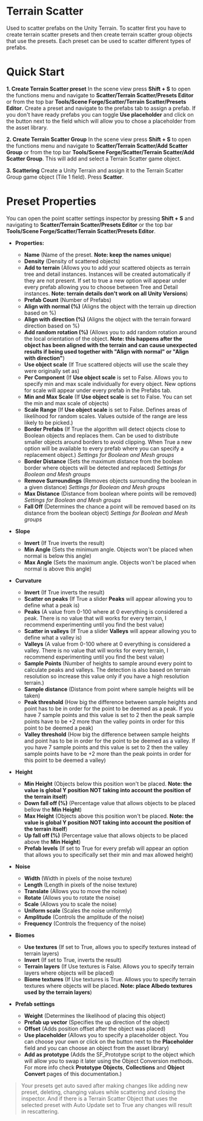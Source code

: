 ﻿# Terrain Scatter

Used to scatter prefabs on the Unity Terrain. To scatter first you have to create terrain scatter presets and then create terrain scatter group objects that use the presets. Each preset can be used to scatter different types of prefabs. 


# Quick Start

**1. Create Terrain Scatter preset** 
In the scene view press **Shift + S** to open the functions menu and navigate to **Scatter/Terrain Scatter/Presets Editor** or from the top bar **Tools/Scene Forge/Scatter/Terrain Scatter/Presets Editor**.
Create a preset and navigate to the prefabs tab to assign a prefab. If you don't have ready prefabs you can toggle **Use placeholder** and click on the button next to the field which will allow you to chose a placeholder from the asset library.

**2. Create Terrain Scatter Group** 
 In the scene view press **Shift + S** to open the functions menu and navigate to **Scatter/Terrain Scatter/Add Scatter Group** or from the top bar **Tools/Scene Forge/Scatter/Terrain Scatter/Add Scatter Group**. This will add and select a Terrain Scatter game object.

**3. Scattering** 
 Create a Unity Terrain and assign it to the Terrain Scatter Group game object (Tile 1 field). Press **Scatter**.

# Preset Properties

You can open the point scatter settings inspector by pressing **Shift + S** and navigating to **Scatter/Terrain Scatter/Presets Editor** or the top bar **Tools/Scene Forge/Scatter/Terrain Scatter/Presets Editor**.

- **Properties:**

	- **Name** (Name of the preset. **Note: keep the names unique**)
	- **Density** (Density of scattered objects) 
	- **Add to terrain** (Allows you to add your scattered objects as terrain tree and detail instances. Instances will be created automatically if they are not present. If set to true a new option will appear under every prefab allowing you to choose between Tree and Detail instances. **Note: terrain details don't work on all Unity Versions**)
	- **Prefab Count** (Number of Prefabs)
	- **Align with normal (%)** (Aligns the object with the terrain up direction based on %)
	- **Align with direction (%)** (Aligns the object with the terrain forward direction based on %)
	- **Add random rotation (%)** (Allows you to add random rotation around the local orientation of the object. **Note: this happens after the object has been aligned with the terrain and can cause unexpected results if being used together with "Align with normal" or "Align with direction"**)
	- **Use object scale** (If True scattered objects will use the scale they were originally set as)
	- **Per Component** (If **Use object scale** is set to False. Allows you to specify min and max scale individually for every object. New options for scale will appear under every prefab in the Prefabs tab. 
	- **Min and Max Scale** (If **Use object scale** is set to False. You can set the min and max scale of objects)
	- **Scale Range** (If **Use object scale** is set to False. Defines areas of likelihood for random scales. Values outside of the range are less likely to be picked.)
	- **Border Prefabs** (If True the algorithm will detect objects close to Boolean objects and replaces them. Can be used to distribute smaller objects around borders to avoid clipping. When True a new option will be available to every prefab where you can specify a replacement object.) *Settings for Boolean and Mesh groups*
	- **Border Distance** (Sets the maximum distance from the boolean border where objects will be detected and replaced) *Settings for Boolean and Mesh groups*
	- **Remove Surroundings** (Removes objects surrounding the boolean in a given distance) *Settings for Boolean and Mesh groups*
	- **Max Distance** (Distance from boolean where points will be removed) *Settings for Boolean and Mesh groups*
	- **Fall Off** (Determines the chance a point will be removed based on its distance from the boolean object) *Settings for Boolean and Mesh groups*



- **Slope**

	- **Invert** (If True inverts the result)
	- **Min Angle** (Sets the minimum angle. Objects won't be placed  when normal is below this angle)
	- **Max Angle** (Sets the maximum angle. Objects won't be placed when normal is above this angle)

- **Curvature**
	
	- **Invert** (If True inverts the result)
	- **Scatter on peaks** (If True a slider **Peaks** will appear allowing you to define what a peak is)
	- **Peaks** (A value from 0-100 where at 0 everything is considered a peak. There is no value that will works for every terrain, I recommend experimenting until you find the best value)
	- **Scatter in valleys** (If True a slider **Valleys** will appear allowing you to define what a valley is)
	- **Valleys** (A value from 0-100 where at 0 everything is considered a valley. There is no value that will works for every terrain, I recommend experimenting until you find the best value)
	- **Sample Points** (Number of heights to sample around every point to calculate peaks and valleys. The detection is also based on terrain resolution so increase this value only if you have a high resolution terrain.)
	- **Sample distance** (Distance from point where sample heights will be taken)
	- **Peak threshold** (How big the difference between sample heights and point has to be in order for the point to be deemed as a peak. If you have 7 sample points and this value is set to 2 then the peak sample points have to be +2 more than the valley points in order for this point to be deemed a peak)
	- **Valley threshold** (How big the difference between sample heights and point has to be in order for the point to be deemed as a valley. If you have 7 sample points and this value is set to 2 then the valley sample points have to be +2 more than the peak points in order for this point to be deemed a valley)

- **Height**
	
	- **Min Height** (Objects below this position won't be placed. **Note: the value is global Y position NOT taking into account the position of the terrain itself**)
	- **Down fall off (%)** (Percentage value that allows objects to be placed bellow the **Min Height**)
	- **Max Height** (Objects above this position won't be placed. **Note: the value is global Y position NOT taking into account the position of the terrain itself**)
	- **Up fall off (%)** (Percentage value that allows objects to be placed above the **Min Height**)
	- **Prefab levels** (If set to True for every prefab will appear an option that allows you to specifically set their min and max allowed height)

- **Noise**

	- **Width** (Width in pixels of the noise texture)
	- **Length** (Length in pixels of the noise texture)
	- **Translate** (Allows you to move the noise)
	- **Rotate** (Allows you to rotate the noise)
	- **Scale** (Allows you to scale the noise)
	- **Uniform scale** (Scales the noise uniformly)
	- **Amplitude** (Controls the amplitude of the noise)
	- **Frequency** (Controls the frequency of the noise)

- **Biomes**

	- **Use textures** (If set to True, allows you to specify textures instead of terrain layers)
	- **Invert** (If set to True, inverts the result)
	- **Terrain layers** (If Use textures is False. Allows you to specify terrain layers where objects will be placed)
	- **Biome textures** (If Use textures is True. Allows you to specify terrain textures where objects will be placed. **Note: place Albedo textures used by the terrain layers**)


- **Prefab settings**

	- **Weight** (Determines the likelihood of placing this object)
	- **Prefab up vector** (Specifies the up direction of the object)
	- **Offset** (Adds position offset after the object was placed)
	- **Use placeholder** (Allows you to specify a placeholder object. You can choose your own or click on the button next to the **Placeholder** field and you can choose an object from the asset library)
	- **Add as prototype** (Adds the SF_Prototype script to the object which will allow you to swap it later using the Object Conversion methods. For more info check **Prototype Objects**, **Collections** and **Object Convert** pages of this documentation.)
 
 
 
 >Your presets get auto saved after making changes like adding new preset, deleting, changing values while scattering and closing the inspector. And if there is a Terrain Scatter Object that uses the selected preset with Auto Update set to True any changes will result in rescattering.


